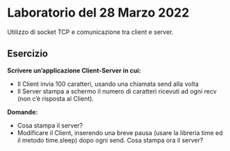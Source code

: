 # Laboratorio del 28 Marzo 2022

Utilizzo di socket TCP e comunicazione tra client e server.


## Esercizio

**Scrivere un’applicazione Client-Server in cui:** 
- Il Client invia 100 caratteri, usando una chiamata send alla volta
- Il Server stampa a schermo il numero di caratteri ricevuti ad ogni recv (non c’è risposta al Client). 

**Domande:** 
- Cosa stampa il server? 
- Modificare il Client, inserendo una breve pausa (usare la libreria time ed il metodo time.sleep) dopo ogni send. Cosa stampa ora il server?

